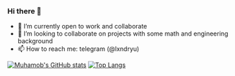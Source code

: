### Hi there 👋

<!--
**Muhamob/Muhamob** is a ✨ _special_ ✨ repository because its `README.md` (this file) appears on your GitHub profile.
-->

- 🔭 I’m currently open to work and collaborate
- 👯 I’m looking to collaborate on projects with some math and engineering background
- 📫 How to reach me: telegram (@lxndryu)

[![Muhamob's GitHub stats](https://github-readme-stats.vercel.app/api?username=Muhamob&hide_rank=true)](https://github.com/anuraghazra/github-readme-stats)
[![Top Langs](https://github-readme-stats.vercel.app/api/top-langs/?username=Muhamob&layout=compact)](https://github.com/anuraghazra/github-readme-stats)
